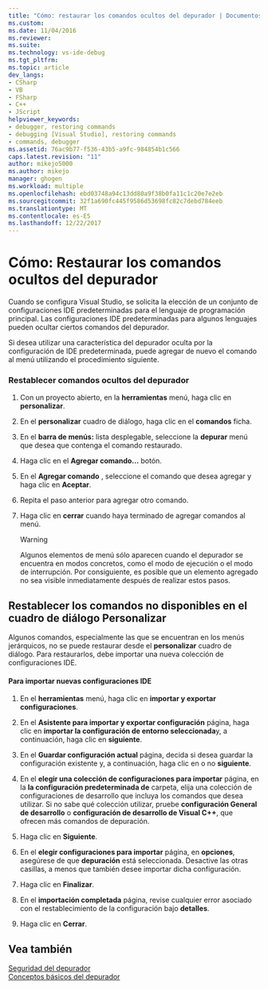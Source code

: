 ```yaml
---
title: "Cómo: restaurar los comandos ocultos del depurador | Documentos de Microsoft"
ms.custom: 
ms.date: 11/04/2016
ms.reviewer: 
ms.suite: 
ms.technology: vs-ide-debug
ms.tgt_pltfrm: 
ms.topic: article
dev_langs:
- CSharp
- VB
- FSharp
- C++
- JScript
helpviewer_keywords:
- debugger, restoring commands
- debugging [Visual Studio], restoring commands
- commands, debugger
ms.assetid: 76ac9b77-f536-43b5-a9fc-984854b1c566
caps.latest.revision: "11"
author: mikejo5000
ms.author: mikejo
manager: ghogen
ms.workload: multiple
ms.openlocfilehash: ebd03748a94c13dd80a9f38b0fa11c1c20e7e2eb
ms.sourcegitcommit: 32f1a690fc445f9586d53698fc82c7debd784eeb
ms.translationtype: MT
ms.contentlocale: es-ES
ms.lasthandoff: 12/22/2017
---
```

# <a name="how-to-restore-hidden-debugger-commands"></a>Cómo: Restaurar los comandos ocultos del depurador
Cuando se configura Visual Studio, se solicita la elección de un conjunto de configuraciones IDE predeterminadas para el lenguaje de programación principal. Las configuraciones IDE predeterminadas para algunos lenguajes pueden ocultar ciertos comandos del depurador.  
  
 Si desea utilizar una característica del depurador oculta por la configuración de IDE predeterminada, puede agregar de nuevo el comando al menú utilizando el procedimiento siguiente.  
  
### <a name="to-restore-hidden-debugger-commands"></a>Restablecer comandos ocultos del depurador  
  
1.  Con un proyecto abierto, en la **herramientas** menú, haga clic en **personalizar**.  
  
2.  En el **personalizar** cuadro de diálogo, haga clic en el **comandos** ficha.  
  
3.  En el **barra de menús:** lista desplegable, seleccione la **depurar** menú que desea que contenga el comando restaurado.  
  
4.  Haga clic en el **Agregar comando...**  botón.  
  
5.  En el **Agregar comando** , seleccione el comando que desea agregar y haga clic en **Aceptar**.  
  
6.  Repita el paso anterior para agregar otro comando.  
  
7.  Haga clic en **cerrar** cuando haya terminado de agregar comandos al menú.  
  
    > [!WARNING]
    >  Algunos elementos de menú sólo aparecen cuando el depurador se encuentra en modos concretos, como el modo de ejecución o el modo de interrupción. Por consiguiente, es posible que un elemento agregado no sea visible inmediatamente después de realizar estos pasos.  
  
## <a name="restoring-commands-not-available-from-the-customize-dialog-box"></a>Restablecer los comandos no disponibles en el cuadro de diálogo Personalizar  
 Algunos comandos, especialmente las que se encuentran en los menús jerárquicos, no se puede restaurar desde el **personalizar** cuadro de diálogo. Para restaurarlos, debe importar una nueva colección de configuraciones IDE.  
  
#### <a name="to-import-new-ide-settings"></a>Para importar nuevas configuraciones IDE  
  
1.  En el **herramientas** menú, haga clic en **importar y exportar configuraciones**.  
  
2.  En el **Asistente para importar y exportar configuración** página, haga clic en **importar la configuración de entorno seleccionada**y, a continuación, haga clic en **siguiente**.  
  
3.  En el **Guardar configuración actual** página, decida si desea guardar la configuración existente y, a continuación, haga clic en o no **siguiente**.  
  
4.  En el **elegir una colección de configuraciones para importar** página, en la **la configuración predeterminada de** carpeta, elija una colección de configuraciones de desarrollo que incluya los comandos que desea utilizar. Si no sabe qué colección utilizar, pruebe **configuración General de desarrollo** o **configuración de desarrollo de Visual C++**, que ofrecen más comandos de depuración.  
  
5.  Haga clic en **Siguiente**.  
  
6.  En el **elegir configuraciones para importar** página, en **opciones**, asegúrese de que **depuración** está seleccionada. Desactive las otras casillas, a menos que también desee importar dicha configuración.  
  
7.  Haga clic en **Finalizar**.  
  
8.  En el **importación completada** página, revise cualquier error asociado con el restablecimiento de la configuración bajo **detalles**.  
  
9. Haga clic en **Cerrar**.  
  
## <a name="see-also"></a>Vea también  
 [Seguridad del depurador](../debugger/debugger-security.md)   
 [Conceptos básicos del depurador](../debugger/debugger-basics.md)